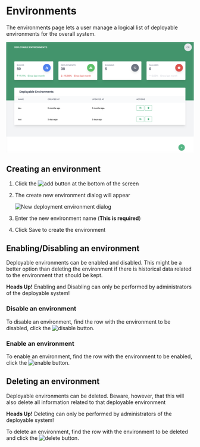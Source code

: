 # Environments

The environments page lets a user manage a logical list of deployable environments for the overall system.

![Screenshot](../img/environments.png)

## Creating an environment

1. Click the <img alt="add" src="../../img/add.png" width="40"/> button at the bottom of the screen
2. The create new environment dialog will appear

    <img alt="New deployment environment dialog" src="../../img/create_environment.png" width="300"/>
   
3. Enter the new environment name (**This is required**)
4. Click Save to create the environment

## Enabling/Disabling an environment

Deployable environments can be enabled and disabled. This might be a better option than deleting the environment if there
is historical data related to the environment that should be kept.

**Heads Up!** Enabling and Disabling can only be performed by administrators of the deployable system!

### Disable an environment

To disable an environment, find the row with the environment to be disabled, click the <img alt="disable" src="../../img/disable.png" width="40"/> button.

### Enable an environment

To enable an environment, find the row with the environment to be enabled, click the <img alt="enable" src="../../img/enable.png" width="40"/> button.

## Deleting an environment

Deployable environments can be deleted. Beware, however, that this will also delete all information related to that 
deployable environment

**Heads Up!** Deleting can only be performed by administrators of the deployable system!

To delete an environment, find the row with the environment to be deleted and click the <img alt="delete" src="../../img/delete.png" width="40"/> button.
